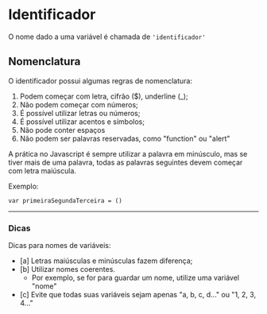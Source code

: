 # Identificador

O nome dado a uma variável é chamada de `'identificador'`

## Nomenclatura

O identificador possui algumas regras de nomenclatura:

1. Podem começar com letra, cifrão ($), underline (_);
2. Não podem começar com números;
3. É possível utilizar letras ou números;
4. É possível utilizar acentos e símbolos;
5. Não pode conter espaços
6. Não podem ser palavras reservadas, como "function" ou "alert"

A prática no Javascript é sempre utilizar a palavra em minúsculo, mas se tiver mais de uma palavra, todas as palavras seguintes devem começar com letra maiúscula.

Exemplo:

```
var primeiraSegundaTerceira = ()

```
______________________________________________

### Dicas

Dicas para nomes de variáveis:

- [a] Letras maiúsculas e minúsculas fazem diferença;
- [b] Utilizar nomes coerentes. 
    - Por exemplo, se for para guardar um nome, utilize uma variável "nome"
- [c] Evite que todas suas variáveis sejam apenas "a, b, c, d..." ou "1, 2, 3, 4..."
